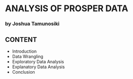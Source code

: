 # ANALYSIS OF PROSPER DATA
  ### by Joshua Tamunosiki
## CONTENT<br>
- Introduction
- Data Wrangling
- Exploratory Data Analysis
- Explanatory Data Analysis
- Conclusion
